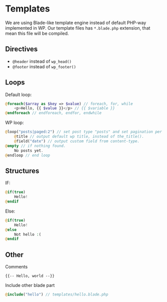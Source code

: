 # Templates

We are using Blade-like template engine instead of default PHP-way implemented in WP. Our template files has `*.blade.php` extension, that mean this file will be compiled.

## Directives

- `@header` instead of `wp_head()`
- `@footer` instead of `wp_footer()`

## Loops

Default loop:
```php 
@foreach($array as $key => $value) // foreach, for, while
    <p>Hello, {{ $value }}</p> // {{ $variable }} 
@endforeach // endforeach, endfor, endwhile
```

WP loop:
```php 
@loop("posts|paged:2") // set post type "posts" and set pagination per page 2.
    @title // output default wp title, instead of the_title().
    @field("date") // output custom field from content-type.
@empty // if nothing found.
    No posts yet. 
@endloop // end loop
```

## Structures

IF:
```php 
@if(true)
    Hello!
@endif
```

Else:
```php 
@if(true)
    Hello!
@else    
    Not hello :(
@endif
```

## Other

Comments
```
{{-- Hello, world --}}
```

Include other blade part
```php 
@include("hello") // templates/hello.blade.php
```